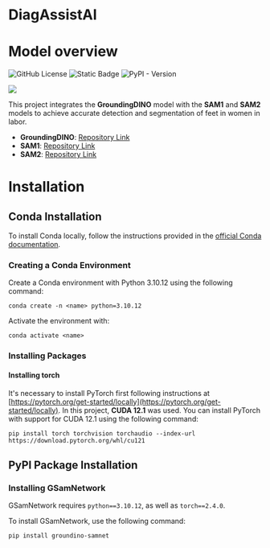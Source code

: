 # DiagAssistAI

# Model overview
![GitHub License](https://img.shields.io/github/license/WilhelmBuitrago/DiagAssistAI)
![Static Badge](https://img.shields.io/badge/Python-3.10.12-blue?logo=python)
![PyPI - Version](https://img.shields.io/pypi/v/groundino-samnet?link=https%3A%2F%2Fpypi.org%2Fproject%2Fgroundino-samnet%2F)
<p float="center">
  <img src=".asset/model_p.png?raw=true"/>
</p>

This project integrates the **GroundingDINO** model with the **SAM1** and **SAM2** models to achieve accurate detection and segmentation of feet in women in labor.

- **GroundingDINO**: [Repository Link](https://github.com/IDEA-Research/GroundingDINO)
- **SAM1**: [Repository Link](https://github.com/facebookresearch/segment-anything)
- **SAM2**: [Repository Link](https://github.com/facebookresearch/segment-anything-2)

# Installation

## Conda Installation

To install Conda locally, follow the instructions provided in the [official Conda documentation](https://docs.conda.io/projects/conda/en/latest/user-guide/install/index.html).

### Creating a Conda Environment

Create a Conda environment with Python 3.10.12 using the following command:

    conda create -n <name> python=3.10.12


Activate the environment with:

    conda activate <name>

### Installing Packages

#### Installing torch

It's necessary to install PyTorch first following instructions at [https://pytorch.org/get-started/locally](https://pytorch.org/get-started/locally). In this project, **CUDA 12.1** was used. You can install PyTorch with support for CUDA 12.1 using the following command: 

    pip install torch torchvision torchaudio --index-url https://download.pytorch.org/whl/cu121


## PyPI Package Installation

### Installing GSamNetwork

GSamNetwork requires `python==3.10.12`, as well as `torch==2.4.0`.

To install GSamNetwork, use the following command:

    pip install groundino-samnet
